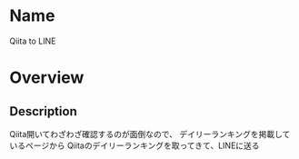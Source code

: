 # Name
Qiita to LINE

# Overview

## Description
  Qiita開いてわざわざ確認するのが面倒なので、
  デイリーランキングを掲載しているページから
  Qiitaのデイリーランキングを取ってきて、LINEに送る
